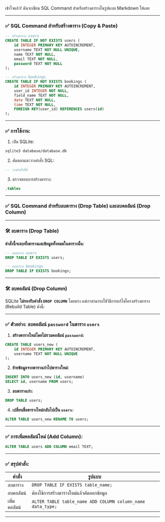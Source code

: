 เข้าใจแล้ว!
ฉันจะเขียน SQL Command สำหรับสร้างตารางในรูปแบบ Markdown ให้เลย

---

### ✅ **SQL Command สำหรับสร้างตาราง (Copy & Paste)**

```sql
-- สร้างตาราง users
CREATE TABLE IF NOT EXISTS users (
    id INTEGER PRIMARY KEY AUTOINCREMENT,
    username TEXT NOT NULL UNIQUE,
    name TEXT NOT NULL,
    email TEXT NOT NULL,
    password TEXT NOT NULL
);

-- สร้างตาราง bookings
CREATE TABLE IF NOT EXISTS bookings (
    id INTEGER PRIMARY KEY AUTOINCREMENT,
    user_id INTEGER NOT NULL,
    field_name TEXT NOT NULL,
    date TEXT NOT NULL,
    time TEXT NOT NULL,
    FOREIGN KEY(user_id) REFERENCES users(id)
);
```

---

### ✅ **การใช้งาน:**

1. เปิด SQLite:

```bash
sqlite3 database/database.db
```

2. คัดลอกและวางคำสั่ง SQL:

```sql
-- วางคำสั่งที่นี่
```

3. ตรวจสอบการสร้างตาราง:

```sql
.tables
```

---

### ✅ **SQL Command สำหรับลบตาราง (Drop Table) และลบคอลัมน์ (Drop Column)**

---

### 🛠️ **ลบตาราง (Drop Table)**

**คำสั่งนี้จะลบทั้งตารางและข้อมูลทั้งหมดในตารางนั้น:**

```sql
-- ลบตาราง users
DROP TABLE IF EXISTS users;

-- ลบตาราง bookings
DROP TABLE IF EXISTS bookings;
```

---

### 🛠️ **ลบคอลัมน์ (Drop Column)**

SQLite **ไม่รองรับคำสั่ง `DROP COLUMN`** โดยตรง
แต่เราสามารถใช้วิธีการแก้ไขโครงสร้างตาราง (Rebuild Table) ดังนี้:

---

### ✅ **ตัวอย่าง: ลบคอลัมน์ `password` ในตาราง `users`**

1. **สร้างตารางใหม่โดยไม่รวมคอลัมน์ `password`:**

```sql
CREATE TABLE users_new (
    id INTEGER PRIMARY KEY AUTOINCREMENT,
    username TEXT NOT NULL UNIQUE
);
```

2. **ย้ายข้อมูลจากตารางเก่าไปตารางใหม่:**

```sql
INSERT INTO users_new (id, username)
SELECT id, username FROM users;
```

3. **ลบตารางเก่า:**

```sql
DROP TABLE users;
```

4. **เปลี่ยนชื่อตารางใหม่กลับไปเป็น `users`:**

```sql
ALTER TABLE users_new RENAME TO users;
```

---

### ✅ **การเพิ่มคอลัมน์ใหม่ (Add Column):**

```sql
ALTER TABLE users ADD COLUMN email TEXT;
```

---

### ✅ **สรุปคำสั่ง:**

| **คำสั่ง**   | **รูปแบบ**                                                 |
| ------------ | ---------------------------------------------------------- |
| ลบตาราง      | `DROP TABLE IF EXISTS table_name;`                         |
| ลบคอลัมน์    | ต้องใช้การสร้างตารางใหม่แล้วคัดลอกข้อมูล                   |
| เพิ่มคอลัมน์ | `ALTER TABLE table_name ADD COLUMN column_name data_type;` |

---



